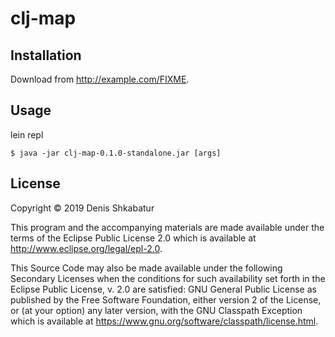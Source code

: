 # clj-map



## Installation

Download from http://example.com/FIXME.

## Usage

lein repl

    $ java -jar clj-map-0.1.0-standalone.jar [args]


## License

Copyright © 2019 Denis Shkabatur

This program and the accompanying materials are made available under the
terms of the Eclipse Public License 2.0 which is available at
http://www.eclipse.org/legal/epl-2.0.

This Source Code may also be made available under the following Secondary
Licenses when the conditions for such availability set forth in the Eclipse
Public License, v. 2.0 are satisfied: GNU General Public License as published by
the Free Software Foundation, either version 2 of the License, or (at your
option) any later version, with the GNU Classpath Exception which is available
at https://www.gnu.org/software/classpath/license.html.
